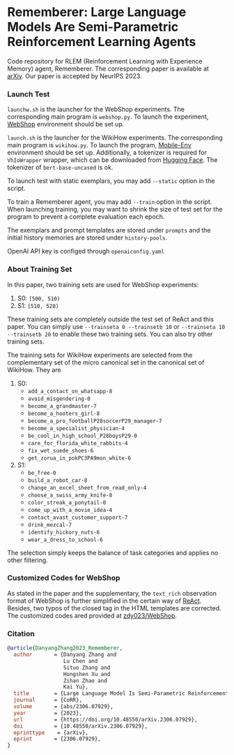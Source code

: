 <!-- vimc: call SyntaxRange#Include('```bib', '```', 'bib', 'NonText'): -->

# Rememberer: Large Language Models Are Semi-Parametric Reinforcement Learning Agents

Code repository for RLEM (Reinforcement Learning with Experience Memory) agent,
Rememberer. The corresponding paper is available at
[arXiv](https://arxiv.org/abs/2306.07929).  Our paper is accepted by NeurIPS
2023.

### Launch Test

`launchw.sh` is the launcher for the WebShop experiments. The corresponding
main program is `webshop.py`. To launch the experiment,
[WebShop](https://github.com/princeton-nlp/WebShop) environment should be set
up.

`launch.sh` is the launcher for the WikiHow experiments. The corresponding main
program is `wikihow.py`. To launch the program,
[Mobile-Env](https://github.com/X-LANCE/Mobile-Env) environment should be set
up. Additionally, a tokenizer is required for `VhIoWrapper` wrapper, which can
be downloaded from [Hugging Face](https://huggingface.co). The tokenizer of
`bert-base-uncased` is ok.

To launch test with static exemplars, you may add `--static` option in the
script.

To train a Rememberer agent, you may add `--train` option in the script. When
launching training, you may want to shrink the size of test set for the program
to prevent a complete evaluation each epoch.

The exemplars and prompt templates are stored under `prompts` and the initial
history memories are stored under `history-pools`.

OpenAI API key is configed through `openaiconfig.yaml`

### About Training Set

In this paper, two training sets are used for WebShop experiments:

1. S0: `[500, 510)`
2. S1: `[510, 520)`

These training sets are completely outside the test set of ReAct and this
paper.  You can simply use `--trainseta 0 --trainsetb 10` or `--trainseta 10
--trainsetb 20` to enable these two training sets. You can also try other
training sets.

The training sets for WikiHow experiments are selected from the complementary
set of the micro canonical set in the canonical set of WikiHow. They are

1. S0:
   + `add_a_contact_on_whatsapp-8`
   + `avoid_misgendering-0`
   + `become_a_grandmaster-7`
   + `become_a_hooters_girl-8`
   + `become_a_pro_footballP28soccerP29_manager-7`
   + `become_a_specialist_physician-4`
   + `be_cool_in_high_school_P28boysP29-0`
   + `care_for_florida_white_rabbits-4`
   + `fix_wet_suede_shoes-6`
   + `get_zorua_in_pokPC3PA9mon_white-6`
2. S1:
   + `be_free-0`
   + `build_a_robot_car-8`
   + `change_an_excel_sheet_from_read_only-4`
   + `choose_a_swiss_army_knife-8`
   + `color_streak_a_ponytail-0`
   + `come_up_with_a_movie_idea-4`
   + `contact_avast_customer_support-7`
   + `drink_mezcal-7`
   + `identify_hickory_nuts-6`
   + `wear_a_dress_to_school-6`

The selection simply keeps the balance of task categories and applies no other
filtering.

### Customized Codes for WebShop

As stated in the paper and the supplementary, the `text_rich` observation
format of WebShop is further simplified in the certain way of
[ReAct](https://github.com/ysymyth/ReAct). Besides, two typos of the closed tag
in the HTML templates are corrected. The customized codes ared provided at
[zdy023/WebShop](https://github.com/zdy023/WebShop).

### Citation

```bib
@article{DanyangZhang2023_Rememberer,
  author       = {Danyang Zhang and
                  Lu Chen and
                  Situo Zhang and
                  Hongshen Xu and
                  Zihan Zhao and
                  Kai Yu},
  title        = {Large Language Model Is Semi-Parametric Reinforcement Learning Agent},
  journal      = {CoRR},
  volume       = {abs/2306.07929},
  year         = {2023},
  url          = {https://doi.org/10.48550/arXiv.2306.07929},
  doi          = {10.48550/arXiv.2306.07929},
  eprinttype    = {arXiv},
  eprint       = {2306.07929},
}
```
